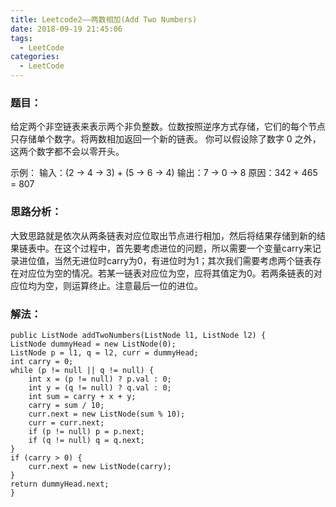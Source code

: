 ```yaml
---
title: Leetcode2——两数相加(Add Two Numbers)
date: 2018-09-19 21:45:06
tags: 
  - LeetCode
categories: 
  - LeetCode
---
```


### 题目：
给定两个非空链表来表示两个非负整数。位数按照逆序方式存储，它们的每个节点只存储单个数字。将两数相加返回一个新的链表。
你可以假设除了数字 0 之外，这两个数字都不会以零开头。


<!--more-->

示例：
输入：(2 -> 4 -> 3) + (5 -> 6 -> 4)
输出：7 -> 0 -> 8
原因：342 + 465 = 807
### 思路分析：
大致思路就是依次从两条链表对应位取出节点进行相加，然后将结果存储到新的结果链表中。在这个过程中，首先要考虑进位的问题，所以需要一个变量carry来记录进位值，当然无进位时carry为0，有进位时为1；其次我们需要考虑两个链表存在对应位为空的情况。若某一链表对应位为空，应将其值定为0。若两条链表的对应位均为空，则运算终止。注意最后一位的进位。
### 解法：

    public ListNode addTwoNumbers(ListNode l1, ListNode l2) {
    ListNode dummyHead = new ListNode(0);
    ListNode p = l1, q = l2, curr = dummyHead;
    int carry = 0;
    while (p != null || q != null) {
        int x = (p != null) ? p.val : 0;
        int y = (q != null) ? q.val : 0;
        int sum = carry + x + y;
        carry = sum / 10;
        curr.next = new ListNode(sum % 10);
        curr = curr.next;
        if (p != null) p = p.next;
        if (q != null) q = q.next;
    }
    if (carry > 0) {
        curr.next = new ListNode(carry);
    }
    return dummyHead.next;
    }